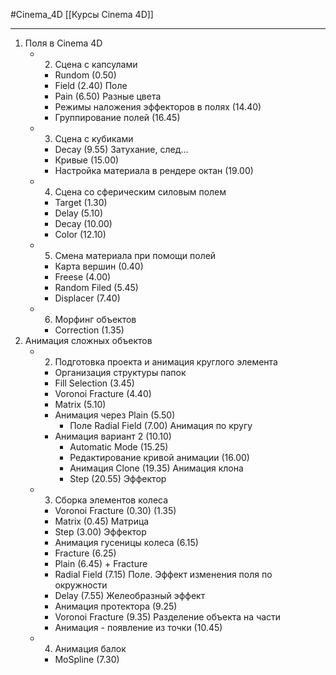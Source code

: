 #Cinema_4D 
[[Курсы Cinema 4D]]
_________
1. Поля в Cinema 4D
	- 2. Сцена с капсулами
		- Rundom (0.50)
		- Field (2.40) Поле
		- Pain (6.50) Разные цвета
		- Режимы наложения эффекторов в полях (14.40)
		- Группирование полей (16.45)
	- 3. Сцена с кубиками
		- Decay (9.55) Затухание, след...
		- Кривые (15.00)
		- Настройка материала в рендере октан (19.00)
	- 4. Сцена со сферическим силовым полем
		- Target (1.30)
		- Delay (5.10)
		- Decay (10.00)
		- Color (12.10)
	- 5. Смена материала при помощи полей
		- Карта вершин (0.40)
		- Freese (4.00)
		- Random Filed (5.45)
		- Displacer (7.40)
	- 6. Морфинг объектов
		- Correction (1.35)
2. Анимация сложных объектов
	- 2. Подготовка проекта и анимация круглого элемента
		- Организация структуры папок
		- Fill Selection (3.45)
		- Voronoi Fracture (4.40)
		- Matrix (5.10)
		- Анимация через Plain (5.50)
			- Поле Radial Field (7.00) Анимация по кругу
		- Анимация вариант 2 (10.10)
			- Automatic Mode (15.25)
			- Редактирование кривой анимации (16.00)
			- Анимация Clone (19.35) Анимация клона
			- Step (20.55) Эффектор
	- 3. Сборка элементов колеса
		- Voronoi Fracture (0.30) (1.35)
		- Matrix (0.45) Матрица
		- Step (3.00) Эффектор
		- Анимация гусеницы колеса (6.15)
		- Fracture (6.25)
		- Plain (6.45) + Fracture
		- Radial Field (7.15) Поле. Эффект изменения поля по окружности
		- Delay (7.55) Желеобразный эффект
		- Анимация протектора (9.25)
		- Voronoi Fracture (9.35) Разделение объекта на части
		- Анимация - появление из точки (10.45)
	- 4. Анимация балок
		- MoSpline (7.30)